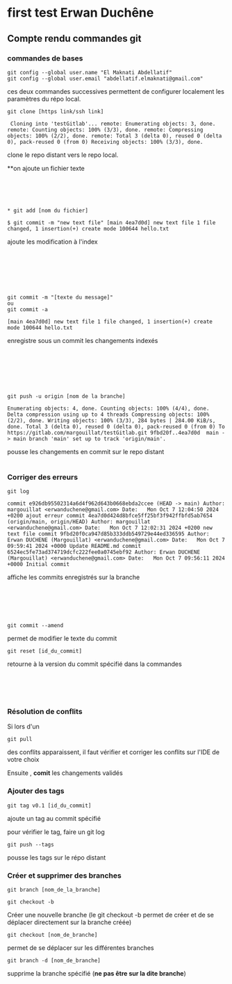 # first test Erwan Duchêne

## Compte rendu commandes git

### commandes de bases

    git config --global user.name "El Maknati Abdellatif"
    git config --global user.email "abdellatif.elmaknati@gmail.com"

ces deux commandes successives permettent de configurer localement les paramètres du répo local.

    git clone [https link/ssh link]

` Cloning into 'testGitlab'...
remote: Enumerating objects: 3, done.
remote: Counting objects: 100% (3/3), done.
remote: Compressing objects: 100% (2/2), done.
remote: Total 3 (delta 0), reused 0 (delta 0), pack-reused 0 (from 0)
Receiving objects: 100% (3/3), done.`

clone le repo distant vers le repo local.

**on ajoute un fichier texte
<br>
<br>
<br>
<br>
<br>

    * git add [nom du fichier]

`$ git commit -m "new text file"
[main 4ea7d0d] new text file
 1 file changed, 1 insertion(+)
 create mode 100644 hello.txt
`

ajoute les modification à l'index

<br>
<br>
<br>
<br>
<br>

    git commit -m "[texte du message]"
    ou
    git commit -a


`[main 4ea7d0d] new text file
 1 file changed, 1 insertion(+)
 create mode 100644 hello.txt
`

enregistre sous un commit les changements indexés

<br>
<br>
<br>
<br>
<br>

    git push -u origin [nom de la branche]

`Enumerating objects: 4, done.
Counting objects: 100% (4/4), done.
Delta compression using up to 4 threads
Compressing objects: 100% (2/2), done.
Writing objects: 100% (3/3), 284 bytes | 284.00 KiB/s, done.
Total 3 (delta 0), reused 0 (delta 0), pack-reused 0 (from 0)
To https://gitlab.com/margouillat/testGitlab.git
   9fbd20f..4ea7d0d  main -> main
branch 'main' set up to track 'origin/main'.`

pousse les changements en commit sur le repo distant
<br>
<br>


### Corriger des erreurs

    git log

`commit e926db95502314a6d4f962d643b0668ebda2ccee (HEAD -> main)
Author: margouillat <erwanduchene@gmail.com>
Date:   Mon Oct 7 12:04:50 2024 +0200
ajout erreur
commit 4ea7d0d424d8bfce5ff25bf3f942ffbfd5ab7654 (origin/main, origin/HEAD)
Author: margouillat <erwanduchene@gmail.com>
Date:   Mon Oct 7 12:02:31 2024 +0200
new text file
commit 9fbd20f0ca947d85b333ddb549729e44ed336595
Author: Erwan DUCHENE (Margouillat) <erwanduchene@gmail.com>
Date:   Mon Oct 7 09:59:41 2024 +0000
Update README.md
commit 6524ec5fe73ad374719dcfc222fee0a0745ebf92
Author: Erwan DUCHENE (Margouillat) <erwanduchene@gmail.com>
Date:   Mon Oct 7 09:56:11 2024 +0000
Initial commit
`

affiche les commits enregistrés sur la branche

<br>
<br>
<br>
<br>

    git commit --amend

permet de modifier le texte du commit

    git reset [id_du_commit]

retourne à la version du commit spécifié dans la commandes
<br>
<br>
<br>
<br>
<br>

### Résolution de conflits
Si lors d'un 

    git pull

des conflits apparaissent, il faut vérifier et corriger les conflits sur l'IDE de votre choix

Ensuite , __comit__ les changements validés

### Ajouter des tags

    git tag v0.1 [id_du_commit]

ajoute un tag au commit spécifié

pour vérifier le tag, faire un git log

    git push --tags

pousse les tags sur le répo distant


### Créer et supprimer des branches

    git branch [nom_de_la_branche]

    git checkout -b

Créer une nouvelle branche (le git checkout -b permet de créer et de se déplacer directement sur la branche créée)

    git checkout [nom_de_branche]

permet de se déplacer sur les différentes branches

    git branch -d [nom_de_branche]

supprime la branche spécifié (__ne pas être sur la dite branche__)
